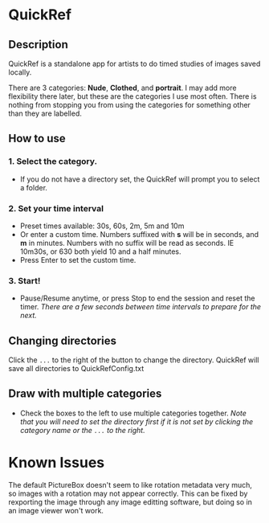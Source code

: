 # QuickRef

## Description
QuickRef is a standalone app for artists to do timed studies of images saved locally. 

There are 3 categories: **Nude**, **Clothed**, and **portrait**. I may add more flexibility there later, but these are the categories I use most often. There is nothing from stopping you from using the categories for something other than they are labelled.

## How to use
### 1. Select the category. 
- If you do not have a directory set, the QuickRef will prompt you to select a folder.

### 2. Set your time interval  
- Preset times available: 30s, 60s, 2m, 5m and 10m
- Or enter a custom time. Numbers suffixed with **s** will be in seconds, and **m** in minutes. Numbers with no suffix will be read as seconds. IE 10m30s, or 630 both yield 10 and a half minutes.
- Press Enter to set the custom time.

### 3. Start! 

- Pause/Resume anytime, or press Stop to end the session and reset the timer.
_There are a few seconds between time intervals to prepare for the next._

## Changing directories
Click the `...` to the right of the button to change the directory. QuickRef will save all directories to QuickRefConfig.txt

## Draw with multiple categories
  - Check the boxes to the left to use multiple categories together.
_Note that you will need to set the directory first if it is not set by clicking the category name or the `...` to the right._



# Known Issues
The default PictureBox doesn't seem to like rotation metadata very much, so images with a rotation may not appear correctly. This can be fixed by rexporting the image through any image editting software, but doing so in an image viewer won't work.
